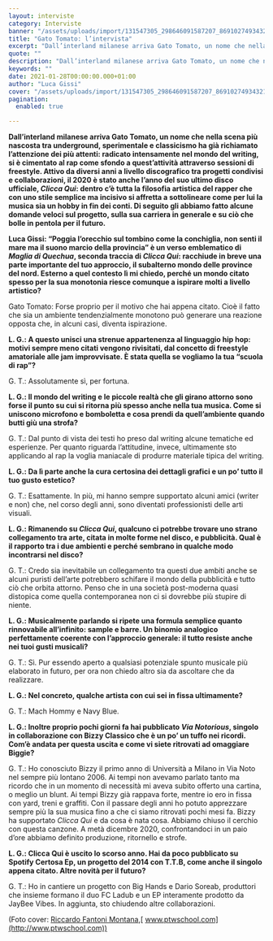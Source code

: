 ```yaml
---
layout: interviste
category: Interviste
banner: "/assets/uploads/import/131547305_298646091587207_8691027493432196984_n-e1611823464981.jpg"
title: "Gato Tomato: l’intervista"
excerpt: "Dall’interland milanese arriva Gato Tomato, un nome che nella scena più nascosta tra underground, sperimentale e classicismo ha già richiamato l’attenzione dei più attenti: radicato intensamente nel mondo del writing, si è cimentato al rap come sfondo a quest’attività attraverso sessioni di freestyle. Attivo da diversi anni a livello discografico tra progetti condivisi e collaborazioni,…"
quote: ""
description: "Dall’interland milanese arriva Gato Tomato, un nome che nella scena più nascosta tra underground, sperimentale e classicismo ha già richiamato l’attenzione dei più attenti: radicato intensamente nel mondo del writing, si è cimentato al rap come sfondo a quest’attività attraverso sessioni di freestyle. Attivo da diversi anni a livello discografico tra progetti condivisi e collaborazioni,…"
keywords: ""
date: 2021-01-28T00:00:00.000+01:00
author: "Luca Gissi"
cover: "/assets/uploads/import/131547305_298646091587207_8691027493432196984_n-e1611823464981.jpg"
pagination:
  enabled: true

---
```


**Dall’interland milanese arriva Gato Tomato, un nome che nella scena più nascosta tra underground, sperimentale e classicismo ha già richiamato l’attenzione dei più attenti: radicato intensamente nel mondo del writing, si è cimentato al rap come sfondo a quest’attività attraverso sessioni di freestyle. Attivo da diversi anni a livello discografico tra progetti condivisi e collaborazioni, il 2020 è stato anche l’anno del suo ultimo disco ufficiale, _Clicca Qui_: dentro c’è tutta la filosofia artistica del rapper che con uno stile semplice ma incisivo si affretta a sottolineare come per lui la musica sia un hobby in fin dei conti. Di seguito gli abbiamo fatto alcune domande veloci sul progetto, sulla sua carriera in generale e su ciò che bolle in pentola per il futuro.**

**Luca Gissi: “Poggia l’orecchio sul tombino come la conchiglia, non senti il mare ma il suono marcio della provincia” è un verso emblematico di _Maglia di Quechua_, seconda traccia di _Clicca Qui_: racchiude in breve una parte importante del tuo approccio, il subalterno mondo delle province del nord. Esterno a quel contesto lì mi chiedo, perché un mondo citato spesso per la sua monotonia riesce comunque a ispirare molti a livello artistico?**

Gato Tomato: Forse proprio per il motivo che hai appena citato. Cioè il fatto che sia un ambiente tendenzialmente monotono può generare una reazione opposta che, in alcuni casi, diventa ispirazione.

**L. G.: A questo unisci una strenue appartenenza al linguaggio hip hop: motivi sempre meno citati vengono rivisitati, dal concetto di freestyle amatoriale alle jam improvvisate. È stata quella se vogliamo la tua “scuola di rap”?**

G. T.: Assolutamente sì, per fortuna.

**L. G.: Il mondo del writing e le piccole realtà che gli girano attorno sono forse il punto su cui si ritorna più spesso anche nella tua musica. Come si uniscono microfono e bomboletta e cosa prendi da quell’ambiente quando butti giù una strofa?**

G. T.: Dal punto di vista dei testi ho preso dal writing alcune tematiche ed esperienze. Per quanto riguarda l’attitudine, invece, ultimamente sto applicando al rap la voglia maniacale di produrre materiale tipica del writing.

**L. G.: Da lì parte anche la cura certosina dei dettagli grafici e un po’ tutto il tuo gusto estetico?**

G. T.: Esattamente. In più, mi hanno sempre supportato alcuni amici (writer e non) che, nel corso degli anni, sono diventati professionisti delle arti visuali.

**L. G.: Rimanendo su _Clicca Qui_, qualcuno ci potrebbe trovare uno strano collegamento tra arte, citata in molte forme nel disco, e pubblicità. Qual è il rapporto tra i due ambienti e perché sembrano in qualche modo incontrarsi nel disco?**

G. T.: Credo sia inevitabile un collegamento tra questi due ambiti anche se alcuni puristi dell’arte potrebbero schifare il mondo della pubblicità e tutto ciò che orbita attorno. Penso che in una società post-moderna quasi distopica come quella contemporanea non ci si dovrebbe più stupire di niente.

**L. G.: Musicalmente parlando si ripete una formula semplice quanto rinnovabile all’infinito: sample e barre. Un binomio analogico perfettamente coerente con l’approccio generale: il tutto resiste anche nei tuoi gusti musicali?**

G. T.: Sì. Pur essendo aperto a qualsiasi potenziale spunto musicale più elaborato in futuro, per ora non chiedo altro sia da ascoltare che da realizzare.

**L. G.: Nel concreto, qualche artista con cui sei in fissa ultimamente?**

G. T.: Mach Hommy e Navy Blue.

**L. G.: Inoltre proprio pochi giorni fa hai pubblicato _Via Notorious_, singolo in collaborazione con Bizzy Classico che è un po’ un tuffo nei ricordi. Com’è andata per questa uscita e come vi siete ritrovati ad omaggiare Biggie?**

G. T.: Ho conosciuto Bizzy il primo anno di Università a Milano in Via Noto nel sempre più lontano 2006\. Ai tempi non avevamo parlato tanto ma ricordo che in un momento di necessità mi aveva subito offerto una cartina, o meglio un blunt. Ai tempi Bizzy già rappava forte, mentre io ero in fissa con yard, treni e graffiti. Con il passare degli anni ho potuto apprezzare sempre più la sua musica fino a che ci siamo ritrovati pochi mesi fa. Bizzy ha supportato _Clicca Qui_ e da cosa è nata cosa. Abbiamo chiuso il cerchio con questa canzone. A metà dicembre 2020, confrontandoci in un paio d’ore abbiamo definito produzione, ritornello e strofe.

**L. G.: Clicca Qui è uscito lo scorso anno. Hai da poco pubblicato su Spotify Certosa Ep, un progetto del 2014 con T.T.B, come anche il singolo appena citato. Altre novità per il futuro?**

G. T.: Ho in cantiere un progetto con Big Hands e Dario Soreab, produttori che insieme formano il duo FC Ladub e un EP interamente prodotto da JayBee Vibes. In aggiunta, sto chiudendo altre collaborazioni.

(Foto cover: [Riccardo Fantoni Montana](https://www.instagram.com/riccardo.fm/?hl=it),[ www.ptwschool.com](http://www.ptwschool.com))